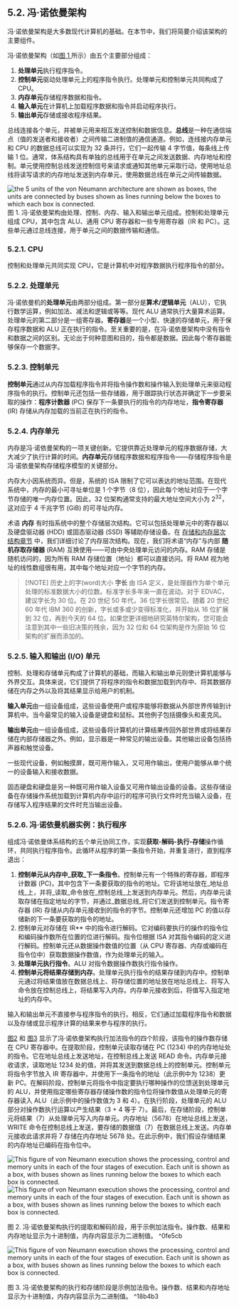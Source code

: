 ## 5.2. 冯·诺依曼架构


冯·诺依曼架构是大多数现代计算机的基础。在本节中，我们将简要介绍该架构的主要组件。

冯·诺依曼架构（如[图 1 ](https://diveintosystems.org/book/C5-Arch/von.html#FIGvonNeumann)所示）由五个主要部分组成：

 1. **处理单元**执行程序指令。
 2. **控制单元**驱动处理单元上的程序指令执行。处理单元和控制单元共同构成了 CPU。
 3. **内存单元**存储程序数据和指令。
 4. **输入单元**在计算机上加载程序数据和指令并启动程序执行。
 5. **输出单元**存储或接收程序结果。

总线连接各个单元，并被单元用来相互发送控制和数据信息。**总线**是一种在通信端点（值的发送者和接收者）之间传输二进制值的通信通道。例如，连线接内存单元和 CPU 的数据总线可以实现为 32 条并行，它们一起传输 4 字节值，每条线上传输 1 位。通常，体系结构具有单独的总线用于在单元之间发送数据、内存地址和控制。单元使用控制总线发送控制信号来请求或通知其他单元采取行动，使用地址总线将读写请求的内存地址发送到内存单元，使用数据总线在单元之间传输数据。

![the 5 units of the von Neumann architecture are shown as boxes, the units are connected by buses shown as lines running below the boxes to which each box is connected.](https://diveintosystems.org/book/C5-Arch/_images/vonNArch.png)
图 1. 冯·诺依曼架构由处理、控制、内存、输入和输出单元组成。控制和处理单元组成 CPU，其中包含 ALU、通用 CPU 寄存器和一些专用寄存器（IR 和 PC）。这些单元通过总线连接，用于单元之间的数据传输和通信。
### [](https://diveintosystems.org/book/C5-Arch/von.html#_the_cpu)5.2.1. CPU

控制和处理单元共同实现 CPU，它是计算机中对程序数据执行程序指令的部分。

### [](https://diveintosystems.org/book/C5-Arch/von.html#_the_processing_unit)5.2.2. 处理单元

冯·诺依曼机的**处理单元**由两部分组成。第一部分是**算术/逻辑单元**（ALU），它执行数学运算，例如加法、减法和逻辑或等等。现代 ALU 通常执行大量算术运算。处理单元的第二部分是一组寄存器。**寄存器**是一个小型、快速的存储单元，用于保存程序数据和 ALU 正在执行的指令。至关重要的是，在冯·诺依曼架构中没有指令和数据之间的区别。无论出于何种意图和目的，指令都是数据。因此每个寄存器能够保存一个数据字。

### [](https://diveintosystems.org/book/C5-Arch/von.html#_the_control_unit)5.2.3. 控制单元

**控制单元**通过从内存加载程序指令并将指令操作数和操作输入到处理单元来驱动程序指令的执行。控制单元还包括一些存储器，用于跟踪执行状态并确定下一步要采取的操作：**程序计数器** (PC) 保存下一条要执行的指令的内存地址，**指令寄存器** (IR) 存储从内存加载的当前正在执行的指令。

### [](https://diveintosystems.org/book/C5-Arch/von.html#_the_memory_unit)5.2.4. 内存单元

内存是冯·诺依曼架构的一项关键创新。它提供靠近处理单元的程序数据存储，大大减少了执行计算的时间。**内存单元**存储程序数据和程序指令——存储程序指令是冯·诺依曼架构存储程序模型的关键部分。

内存大小因系统而异。但是，系统的 ISA 限制了它可以表达的地址范围。在现代系统中，内存的最小可寻址单位是 1 个字节（8 位），因此每个地址对应于一个字节存储的唯一内存位置。因此，32 位架构通常支持的最大地址空间大小为  2<sup>32</sup>，这对应于 4 千兆字节 (GiB) 的可寻址内存。

术语 **内存** 有时指系统中的整个存储层次结构。它可以包括处理单元中的寄存器以及硬盘驱动器 (HDD) 或固态驱动器 (SSD) 等辅助存储设备。在 [存储和内存层次结构章节](https://diveintosystems.org/book/C11-MemHierarchy/index.html#_storage_and_the_memory_hierarchy) 中，我们详细讨论了内存层次结构。现在，我们将术语“内存”与内部 **随机存取存储器** (RAM) 互换使用——可由中央处理单元访问的内存。RAM 存储是随机访问的，因为所有 RAM 存储位置（地址）都可以直接访问。将 RAM 视为地址的线性数组很有用，其中每个地址对应一个字节的内存。

> [!NOTE] 历史上的字(word)大小
> **字长** 由 ISA 定义，是处理器作为单个单元处理的标准数据大小的位数。标准字长多年来一直在波动。对于 EDVAC，建议字长为 30 位。在 20 世纪 50 年代，36 位字长很常见。随着 20 世纪 60 年代 IBM 360 的创新，字长或多或少变得标准化，并开始从 16 位扩展到 32 位，再到今天的 64 位。如果您更详细地研究英特尔架构，您可能会注意到其中一些旧决策的残余，因为 32 位和 64 位架构是作为原始 16 位架构的扩展而添加的。

### [](https://diveintosystems.org/book/C5-Arch/von.html#_the_input_and_output_io_units)5.2.5. 输入和输出 (I/O) 单元

控制、处理和存储单元构成了计算机的基础，而输入和输出单元则使计算机能够与外界交互。具体来说，它们提供了将程序的指令和数据加载到内存中、将其数据存储在内存之外以及将其结果显示给用户的机制。

**输入单元**由一组设备组成，这些设备使用户或程序能够将数据从外部世界传输到计算机中。当今最常见的输入设备是键盘和鼠标。其他例子包括摄像头和麦克风。

**输出单元**由一组设备组成，这些设备将计算机的计算结果传回外部世界或将结果存储在内部存储器之外。例如，显示器是一种常见的输出设备。其他输出设备包括扬声器和触觉设备。

一些现代设备，例如触摸屏，既可用作输入，又可用作输出，使用户能够从单个统一的设备输入和接收数据。

固态硬盘和硬盘是另一种既可用作输入设备又可用作输出设备的设备。这些存储设备在存储操作系统加载到计算机内存中运行的程序可执行文件时充当输入设备，在存储写入程序结果的文件时充当输出设备。
### [](https://diveintosystems.org/book/C5-Arch/von.html#_the_von_neumann_machine_in_action_executing_a_program)5.2.6. 冯·诺依曼机器实例：执行程序

组成冯·诺依曼体系结构的五个单元协同工作，实现**获取-解码-执行-存储**操作循环，共同执行程序指令。此循环从程序的第一条指令开始，并重复进行，直到程序退出：

1. **控制单元从内存中_获取_下一条指令**。控制单元有一个特殊的寄存器，即程序计数器 (PC)，其中包含下一条要获取的指令的地址。它将该地址放在_地址总线_上，并将_读取_命令放在_控制总线_上发送到内存单元。然后，内存单元读取存储在指定地址的字节，并通过_数据总线_将它们发送到控制单元。指令寄存器 (IR) 存储从内存单元接收到的指令的字节。控制单元还增加 PC 的值以存储新的下一条要获取的指令的地址。
2. 控制单元对存储在 IR** 中的指令进行解码。它对编码要执行的操作的指令位和编码操作数所在位置的位进行解码。指令位根据 ISA 对其指令编码的定义进行解码。控制单元还从数据操作数值的位置（从 CPU 寄存器、内存或编码在指令位中）获取数据操作数值，作为处理单元的输入。
3. **处理单元执行指令**。ALU 对指令数据操作数执行指令操作。
4. **控制单元将结果存储到内存**。处理单元执行指令的结果存储到内存中。控制单元通过将结果值放在数据总线上、将存储位置的地址放在地址总线上、将写入命令放在控制总线上，将结果写入内存。内存单元接收到后，将值写入指定地址的内存中。

输入和输出单元不直接参与程序指令的执行。相反，它们通过加载程序指令和数据以及存储或显示程序计算的结果来参与程序的执行。


 [图2](#^0fe5cb) 和 [图3](#^18b4b3) 显示了冯·诺依曼架构执行加法指令的四个阶段，该指令的操作数存储在 CPU 寄存器中。在提取阶段，控制单元读取存储在 PC (1234) 中的内存地址处的指令。它在地址总线上发送地址，在控制总线上发送 READ 命令。内存单元接收请求，读取地址 1234 处的值，并将其发送到数据总线上的控制单元。控制单元将指令字节放入 IR 寄存器中，并使用下一条指令的地址（此示例中为 1238）更新 PC。在解码阶段，控制单元将指令中指定要执行哪种操作的位馈送到处理单元的 ALU，并使用指定哪些寄存器存储操作数的指令位将操作数值从处理单元的寄存器读入 ALU（此示例中的操作数值为 3 和 4）。在执行阶段，处理单元的 ALU 部分对操作数执行运算以产生结果（3 + 4 等于 7）。最后，在存储阶段，控制单元将结果（7）从处理单元写入内存单元。内存地址（5678）在地址总线上发送，WRITE 命令在控制总线上发送，要存储的数据值（7）在数据总线上发送。内存单元接收此请求并将 7 存储在内存地址 5678 处。在此示例中，我们假设存储结果的内存地址已编码在指令位中。

![This figure of von Neumann execution shows the processing, control and memory units in each of the four stages of execution.  Each unit is shown as a box, with buses shown as lines running below the boxes to which each box is connected.](https://diveintosystems.org/book/C5-Arch/_images/vonFD.png)
![This figure of von Neumann execution shows the processing, control and memory units in each of the four stages of execution.  Each unit is shown as a box, with buses shown as lines running below the boxes to which each box is connected.](https://diveintosystems.org/book/C5-Arch/_images/vonFD.png)

图 2. 冯·诺依曼架构执行的提取和解码阶段，用于示例加法指令。操作数、结果和内存地址显示为十进制值，内存内容显示为二进制值。 ^0fe5cb

![This figure of von Neumann execution shows the processing, control and memory units in each of the four stages of execution.  Each unit is shown as a box, with buses shown as lines running below the boxes to which each box is connected.](https://diveintosystems.org/book/C5-Arch/_images/vonES.png)

图 3. 冯·诺依曼架构的执行和存储阶段是示例加法指令。操作数、结果和内存地址显示为十进制值，内存内容显示为二进制值。 ^18b4b3